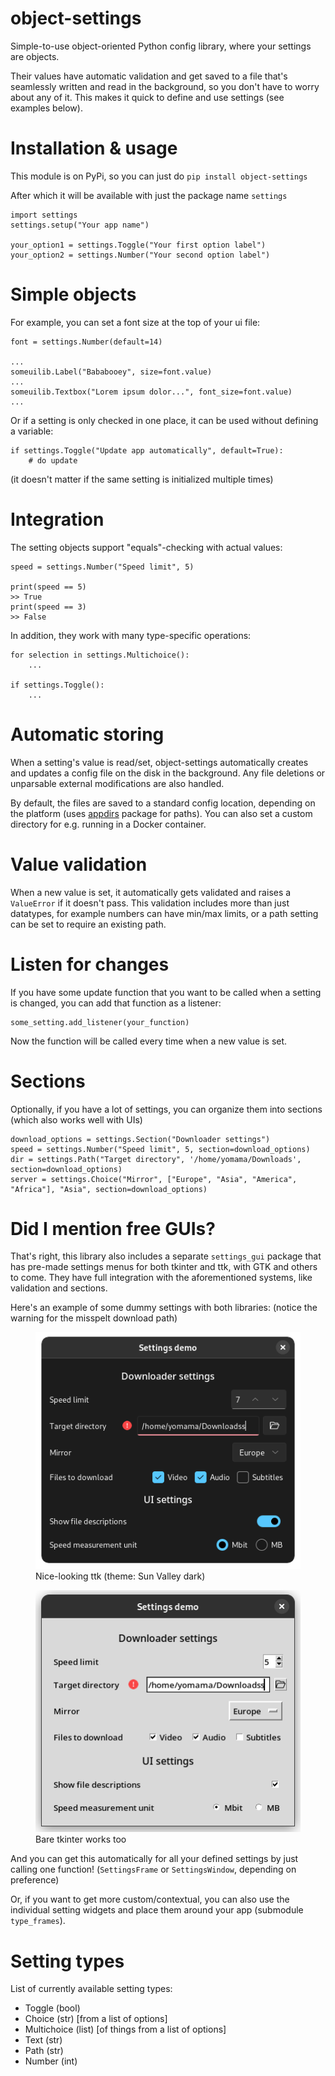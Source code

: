 
# object-settings

Simple-to-use object-oriented Python config library, where your settings are objects.

Their values have automatic validation and get saved to a file that's seamlessly
written and read in the background, so you don't have to worry about any of it. 
This makes it quick to define and use settings (see examples below).



Installation & usage
====================

This module is on PyPi, so you can just do `pip install object-settings`

After which it will be available with just the package name `settings`

    import settings
    settings.setup("Your app name")
    
    your_option1 = settings.Toggle("Your first option label")
    your_option2 = settings.Number("Your second option label")



Simple objects
==============

For example, you can set a font size at the top of your ui file:

    font = settings.Number(default=14)

    ...
    someuilib.Label("Bababooey", size=font.value)
    ...
    someuilib.Textbox("Lorem ipsum dolor...", font_size=font.value)
    ...

Or if a setting is only checked in one place, it can be used without defining a variable:

    if settings.Toggle("Update app automatically", default=True):
        # do update

(it doesn't matter if the same setting is initialized multiple times)



Integration
===========

The setting objects support "equals"-checking with actual values:

    speed = settings.Number("Speed limit", 5)
    
    print(speed == 5)
    >> True
    print(speed == 3)
    >> False

In addition, they work with many type-specific operations:

    for selection in settings.Multichoice():
        ...

    if settings.Toggle():
        ...



Automatic storing
=================

When a setting's value is read/set, object-settings automatically creates and updates 
a config file on the disk in the background. 
Any file deletions or unparsable external modifications are also handled.

By default, the files are saved to a standard config location, depending on the platform 
(uses [appdirs](https://github.com/ActiveState/appdirs) package for paths). 
You can also set a custom directory for e.g. running in a Docker container.



Value validation
================

When a new value is set, it automatically gets validated and raises a `ValueError` if it doesn't pass.
This validation includes more than just datatypes, for example numbers can have min/max limits, 
or a path setting can be set to require an existing path.



Listen for changes
==================

If you have some update function that you want to be called when a setting is changed, 
you can add that function as a listener:

    some_setting.add_listener(your_function)

Now the function will be called every time when a new value is set.



Sections
========

Optionally, if you have a lot of settings, you can organize them into sections 
(which also works well with UIs)

    download_options = settings.Section("Downloader settings")
    speed = settings.Number("Speed limit", 5, section=download_options)
    dir = settings.Path("Target directory", '/home/yomama/Downloads', section=download_options)
    server = settings.Choice("Mirror", ["Europe", "Asia", "America", "Africa"], "Asia", section=download_options)



Did I mention free GUIs?
========================

That's right, this library also includes a separate `settings_gui` package that has 
pre-made settings menus for both tkinter and ttk, with GTK and others to come.
They have full integration with the aforementioned systems, like validation and sections.

Here's an example of some dummy settings with both libraries: 
(notice the warning for the misspelt download path)

<figure>
  <img src="readme-images/ttk.png">
  <figcaption>Nice-looking ttk (theme: Sun Valley dark)</figcaption>
</figure>
<figure>
  <img src="readme-images/tkinter.png">
  <figcaption>Bare tkinter works too</figcaption>
</figure>

And you can get this automatically for all your defined settings by just calling one function! 
(`SettingsFrame` or `SettingsWindow`, depending on preference)

Or, if you want to get more custom/contextual, you can also use the individual 
setting widgets and place them around your app (submodule `type_frames`).



Setting types
=============

List of currently available setting types:

- Toggle (bool)
- Choice (str)  [from a list of options]
- Multichoice (list)  [of things from a list of options]
- Text (str)
- Path (str)
- Number (int)
